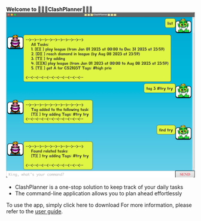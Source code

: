 **Welcome to 👑👑👑ClashPlanner👑👑👑**
![Ui](docs/Ui.png)

* ClashPlanner is a one-stop solution to keep track of your daily tasks
* The command-line application allows you to plan ahead effortlessly

To use the app, simply click here to download
For more information, please refer to the [user guide](docs/README.md).
